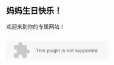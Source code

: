 ## 妈妈生日快乐！                                                    

欢迎来到你的专属网站！

## <embed src="http://music.163.com/style/swf/widget.swf?sid=1852307932&type=2&auto=1&width=320&height=66" width="270" height="50">

 
